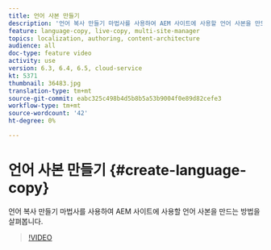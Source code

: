 ```yaml
---
title: 언어 사본 만들기
description: '언어 복사 만들기 마법사를 사용하여 AEM 사이트에 사용할 언어 사본을 만드는 방법을 살펴봅니다.  '
feature: language-copy, live-copy, multi-site-manager
topics: localization, authoring, content-architecture
audience: all
doc-type: feature video
activity: use
version: 6.3, 6.4, 6.5, cloud-service
kt: 5371
thumbnail: 36483.jpg
translation-type: tm+mt
source-git-commit: eabc325c498b4d5b8b5a53b9004f0e89d82cefe3
workflow-type: tm+mt
source-wordcount: '42'
ht-degree: 0%

---
```



# 언어 사본 만들기 {#create-language-copy}

언어 복사 만들기 마법사를 사용하여 AEM 사이트에 사용할 언어 사본을 만드는 방법을 살펴봅니다.

>[!VIDEO](https://video.tv.adobe.com/v/36483?quality=12&learn=on)
